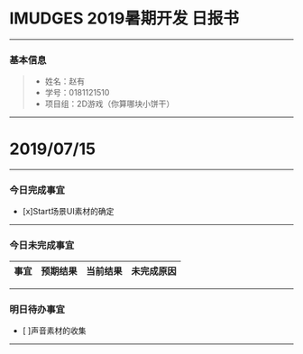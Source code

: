 # IMUDGES 2019暑期开发 日报书
-------


### 基本信息
> * 姓名：赵有
> * 学号：0181121510
> * 项目组：2D游戏（你算哪块小饼干）

-------


# 2019/07/15

-------

### 今日完成事宜
- [x]Start场景UI素材的确定


-----
### 今日未完成事宜


| 事宜     |预期结果| 当前结果  | 未完成原因   | 
| --------   | -----:  | -----:  | :----:  |



------
### 明日待办事宜
- [ ]声音素材的收集

-------
